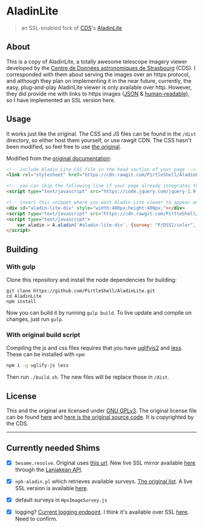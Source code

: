 # AladinLite

> an SSL-enabled fork of [CDS](http://cds.u-strasbg.fr/)'s [AladinLite](http://aladin.u-strasbg.fr/AladinLite)

## About

This is a copy of AladinLite, a totally awesome telescope imagery viewer developed by the [Centre de Données astronomiques de Strasbourg](http://cds.u-strasbg.fr/) (CDS). I corresponded with them about serving the images over an https protocol, and although they plan on implementing it in the near future, currently, the easy, plug-and-play AladinLite viewer is only available over http. However, they did provide me with links to https images ([JSON](http://alasky.unistra.fr/MocServer/query?hips_service_url*=https*&fields=ID,obs_collection,hips_service_url*&fmt=json) & [human-readable](http://alasky.unistra.fr/MocServer/query?hips_service_url*=https*&fields=ID,obs_collection,hips_service_url*)), so I have implemented an SSL version here.

## Usage

It works just like the original. The CSS and JS files can be found in the `/dist` directory, so either host them yourself, or use rawgit CDN. The CSS hasn't been modified, so feel free to use [the original](http://aladin.u-strasbg.fr/AladinLite/api/v2/latest/aladin.min.css).

Modified from the [original documentation](http://aladin.u-strasbg.fr/AladinLite/doc/):

```html
<!-- include Aladin Lite CSS file in the head section of your page -->
<link rel="stylesheet" href="https://cdn.rawgit.com/PirtleShell/AladinLite/master/dist/aladin.min.css" />

<!-- you can skip the following line if your page already integrates the jQuery library -->
<script type="text/javascript" src="https://code.jquery.com/jquery-1.9.1.min.js" charset="utf-8"></script>

<!-- insert this snippet where you want Aladin Lite viewer to appear and after the loading of jQuery -->
<div id="aladin-lite-div" style="width:400px;height:400px;"></div>
<script type="text/javascript" src="https://cdn.rawgit.com/PirtleShell/AladinLite/master/dist/aladin.min.js" charset="utf-8"></script>
<script type="text/javascript">
    var aladin = A.aladin('#aladin-lite-div', {survey: "P/DSS2/color", fov:60});
</script>
```

## Building

### With gulp

Clone this repository and install the node dependencies for building:
```
git clone https://github.com/PirtleShell/AladinLite.git
cd AladinLite
npm install
```

Now you can build it by running `gulp build`. To live update and compile on changes, just run `gulp`.

### With original build script

Compiling the js and css files requires that you have [uglifyjs2](https://github.com/mishoo/UglifyJS2) and [less](https://github.com/less/less.js). These can be installed with `npm`:
```sh
npm i -g uglify-js less
```

Then run `./build.sh`. The new files will be replace those in `/dist`.

## License

This and the original are licensed under [GNU GPLv3](http://choosealicense.com/licenses/gpl-3.0/). The original license file can be found [here](https://github.com/PirtleShell/AladinLite/blob/master/COPYING) and [here is the original source code](http://aladin.u-strasbg.fr/AladinLite/doc/#source-code). It is copyrighted by the CDS.

---

## Currently needed Shims

- [X] `Sesame.resolve`. Original uses [this url](http://cds.u-strasbg.fr/cgi-bin/nph-sesame.jsonp?). New live SSL mirror available [here](https://laniakean.com/api/v1/resolveNames/?) through the [Laniakean API](https://laniakean.com/api#resolve-names-api).

- [X] `nph-aladin.pl` which retrieves available surveys. [The original list](http://aladin.u-strasbg.fr/java/nph-aladin.pl?frame=aladinLiteDic). A live SSL version is available [here](https://laniakean.com/data/nph-aladin.json).

- [X] default surveys in `HpxImageSurvey.js`

- [X] logging? [Current logging endpoint](http://alasky.u-strasbg.fr/cgi/AladinLiteLogger/log.py). I think it's available over SSL [here](https://alaskybis.unistra.fr/cgi/AladinLiteLogger/log.py). Need to confirm.
